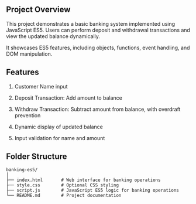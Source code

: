 ## Project Overview

This project demonstrates a basic banking system implemented using JavaScript ES5. Users can perform deposit and withdrawal transactions and view the updated balance dynamically.

It showcases ES5 features, including objects, functions, event handling, and DOM manipulation.

## Features

1. Customer Name input

2. Deposit Transaction: Add amount to balance

3. Withdraw Transaction: Subtract amount from balance, with overdraft prevention

4. Dynamic display of updated balance

5. Input validation for name and amount

## Folder Structure
```
banking-es5/
│
├── index.html       # Web interface for banking operations
├── style.css        # Optional CSS styling
├── script.js        # JavaScript ES5 logic for banking operations
└── README.md        # Project documentation
```